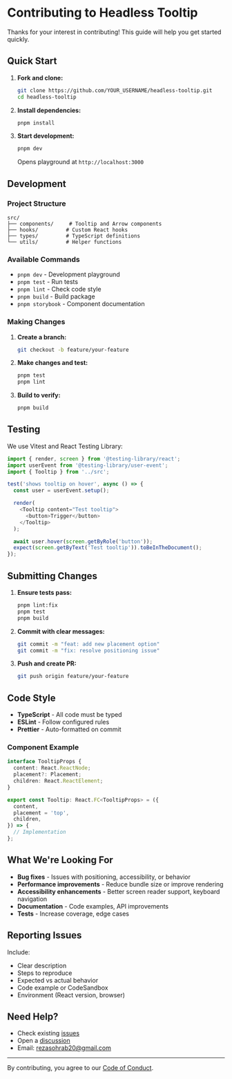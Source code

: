 # Contributing to Headless Tooltip

Thanks for your interest in contributing! This guide will help you get started quickly.

## Quick Start

1. **Fork and clone:**

   ```bash
   git clone https://github.com/YOUR_USERNAME/headless-tooltip.git
   cd headless-tooltip
   ```

2. **Install dependencies:**

   ```bash
   pnpm install
   ```

3. **Start development:**

   ```bash
   pnpm dev
   ```

   Opens playground at `http://localhost:3000`

## Development

### Project Structure

```text
src/
├── components/     # Tooltip and Arrow components
├── hooks/         # Custom React hooks
├── types/         # TypeScript definitions
└── utils/         # Helper functions
```

### Available Commands

- `pnpm dev` - Development playground
- `pnpm test` - Run tests
- `pnpm lint` - Check code style
- `pnpm build` - Build package
- `pnpm storybook` - Component documentation

### Making Changes

1. **Create a branch:**

   ```bash
   git checkout -b feature/your-feature
   ```

2. **Make changes and test:**

   ```bash
   pnpm test
   pnpm lint
   ```

3. **Build to verify:**

   ```bash
   pnpm build
   ```

## Testing

We use Vitest and React Testing Library:

```typescript
import { render, screen } from '@testing-library/react';
import userEvent from '@testing-library/user-event';
import { Tooltip } from '../src';

test('shows tooltip on hover', async () => {
  const user = userEvent.setup();

  render(
    <Tooltip content="Test tooltip">
      <button>Trigger</button>
    </Tooltip>
  );

  await user.hover(screen.getByRole('button'));
  expect(screen.getByText('Test tooltip')).toBeInTheDocument();
});
```

## Submitting Changes

1. **Ensure tests pass:**

   ```bash
   pnpm lint:fix
   pnpm test
   pnpm build
   ```

2. **Commit with clear messages:**

   ```bash
   git commit -m "feat: add new placement option"
   git commit -m "fix: resolve positioning issue"
   ```

3. **Push and create PR:**

   ```bash
   git push origin feature/your-feature
   ```

## Code Style

- **TypeScript** - All code must be typed
- **ESLint** - Follow configured rules
- **Prettier** - Auto-formatted on commit

### Component Example

```typescript
interface TooltipProps {
  content: React.ReactNode;
  placement?: Placement;
  children: React.ReactElement;
}

export const Tooltip: React.FC<TooltipProps> = ({
  content,
  placement = 'top',
  children,
}) => {
  // Implementation
};
```

## What We're Looking For

- **Bug fixes** - Issues with positioning, accessibility, or behavior
- **Performance improvements** - Reduce bundle size or improve rendering
- **Accessibility enhancements** - Better screen reader support, keyboard navigation
- **Documentation** - Code examples, API improvements
- **Tests** - Increase coverage, edge cases

## Reporting Issues

Include:

- Clear description
- Steps to reproduce
- Expected vs actual behavior
- Code example or CodeSandbox
- Environment (React version, browser)

## Need Help?

- Check existing [issues](https://github.com/rezasohrabi/headless-tooltip/issues)
- Open a [discussion](https://github.com/rezasohrabi/headless-tooltip/discussions)
- Email: [rezasohrab20@gmail.com](mailto:rezasohrab20@gmail.com)

---

By contributing, you agree to our [Code of Conduct](./CODE_OF_CONDUCT.md).
